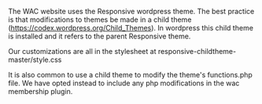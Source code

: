 The WAC website uses the Responsive wordpress theme.  The best practice is that modifications to themes be made in a child theme (https://codex.wordpress.org/Child_Themes).  In wordpress this child theme is installed and it refers to the parent Responsive theme.

Our customizations are all in the stylesheet at responsive-childtheme-master/style.css

It is also common to use a child theme to modify the theme's functions.php file.  We have opted instead to include any php modifications in the wac membership plugin.  
